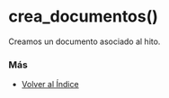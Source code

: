 # crea_documentos()

Creamos un documento asociado al hito. 

### Más

  * [Volver al Índice](./index.md)
